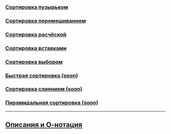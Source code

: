 ### [Сортировка пузырьком](Gifs/bubble.gif)
### [Сортировка перемешиванием](Gifs/shake.gif)
### [Сортировка расчёской](Gifs/comb.gif)
### [Сортировка вставками](Gifs/insert.gif)
### [Сортировка выбором](Gifs/choise.gif)
### [Быстрая сортировка (soon)](Gifs/quick.gif)
### [Сортировка слиянием (soon)](Gifs/merge.gif)
### [Пирамидальная сортировка (soon)](Gifs/pyramid.gif)
---
## [Описания и О-нотация](Sorts.md)
